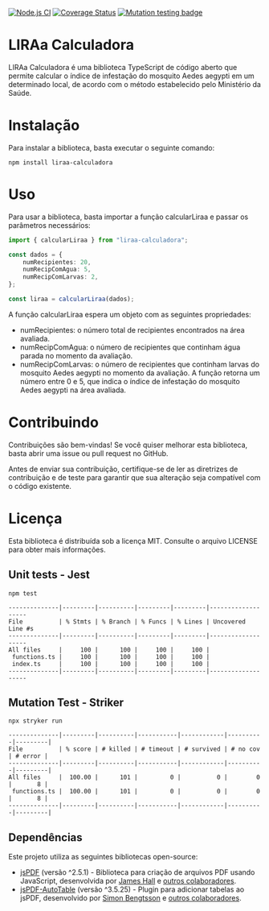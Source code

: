 [![Node.js CI](https://github.com/GleytonLima/liraa-calculadora-typescript/actions/workflows/node.js.yml/badge.svg)](https://github.com/GleytonLima/liraa-calculadora-typescript/actions/workflows/node.js.yml) [![Coverage Status](https://coveralls.io/repos/github/GleytonLima/liraa-calculadora-typescript/badge.svg?branch=main)](https://coveralls.io/github/GleytonLima/liraa-calculadora-typescript?branch=main) [![Mutation testing badge](https://img.shields.io/endpoint?style=flat&url=https%3A%2F%2Fbadge-api.stryker-mutator.io%2Fgithub.com%2FGleytonLima%2Fliraa-calculadora-typescript%2Fmain)](https://dashboard.stryker-mutator.io/reports/github.com/GleytonLima/liraa-calculadora-typescript/main)

# LIRAa Calculadora

LIRAa Calculadora é uma biblioteca TypeScript de código aberto que permite calcular o índice de infestação do mosquito Aedes aegypti em um determinado local, de acordo com o método estabelecido pelo Ministério da Saúde.

# Instalação

Para instalar a biblioteca, basta executar o seguinte comando:

```
npm install liraa-calculadora
```

# Uso

Para usar a biblioteca, basta importar a função calcularLiraa e passar os parâmetros necessários:

```typescript
import { calcularLiraa } from "liraa-calculadora";

const dados = {
    numRecipientes: 20,
    numRecipComAgua: 5,
    numRecipComLarvas: 2,
};

const liraa = calcularLiraa(dados);
```

A função calcularLiraa espera um objeto com as seguintes propriedades:

-   numRecipientes: o número total de recipientes encontrados na área avaliada.
-   numRecipComAgua: o número de recipientes que continham água parada no momento da avaliação.
-   numRecipComLarvas: o número de recipientes que continham larvas do mosquito Aedes aegypti no momento da avaliação.
    A função retorna um número entre 0 e 5, que indica o índice de infestação do mosquito Aedes aegypti na área avaliada.

# Contribuindo

Contribuições são bem-vindas! Se você quiser melhorar esta biblioteca, basta abrir uma issue ou pull request no GitHub.

Antes de enviar sua contribuição, certifique-se de ler as diretrizes de contribuição e de teste para garantir que sua alteração seja compatível com o código existente.

# Licença

Esta biblioteca é distribuída sob a licença MIT. Consulte o arquivo LICENSE para obter mais informações.

## Unit tests - Jest

```
npm test
```

```
--------------|---------|----------|---------|---------|-------------------
File          | % Stmts | % Branch | % Funcs | % Lines | Uncovered Line #s
--------------|---------|----------|---------|---------|-------------------
All files     |     100 |      100 |     100 |     100 |
 functions.ts |     100 |      100 |     100 |     100 |
 index.ts     |     100 |      100 |     100 |     100 |
--------------|---------|----------|---------|---------|-------------------
```

## Mutation Test - Striker

```
npx stryker run
```

```
--------------|---------|----------|-----------|------------|----------|---------|
File          | % score | # killed | # timeout | # survived | # no cov | # error |
--------------|---------|----------|-----------|------------|----------|---------|
All files     |  100.00 |      101 |         0 |          0 |        0 |       8 |
 functions.ts |  100.00 |      101 |         0 |          0 |        0 |       8 |
--------------|---------|----------|-----------|------------|----------|---------|
```

## Dependências

Este projeto utiliza as seguintes bibliotecas open-source:

- [jsPDF](https://github.com/MrRio/jsPDF) (versão ^2.5.1) - Biblioteca para criação de arquivos PDF usando JavaScript, desenvolvida por [James Hall](https://github.com/MrRio) e [outros colaboradores](https://github.com/MrRio/jsPDF/graphs/contributors).
- [jsPDF-AutoTable](https://github.com/simonbengtsson/jsPDF-AutoTable) (versão ^3.5.25) - Plugin para adicionar tabelas ao jsPDF, desenvolvido por [Simon Bengtsson](https://github.com/simonbengtsson) e [outros colaboradores](https://github.com/simonbengtsson/jsPDF-AutoTable/graphs/contributors).